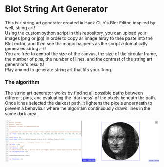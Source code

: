 # Blot String Art Generator
This is a string art generator created in Hack Club's Blot Editor, inspired by... well, string art!  
Using the custom python script in this repository, you can upload your images (png or jpg) in order to copy an image array to then paste into the Blot editor, and then see the magic happens as the script automatically generates string art!  
You are free to control the size of the canvas, the size of the circular frame, the number of pins, the number of lines, and the contrast of the string art generator's results!  
Play around to generate string art that fits your liking. 

### The algorithm
The string art generator works by finding all possible paths between different pins, and evaluating the 'darkness' of the pixels beneath the path. Once it has selected the darkest path, it lightens the pixels underneath to prevent a behaviour where the algorithm continuously draws lines in the same dark area. 

![An image of the Mona Lisa, generated as string art by an algorithm.](https://github.com/James-Lian/blot-string-art-generator/blob/main/examples/mona-lisa.png)
